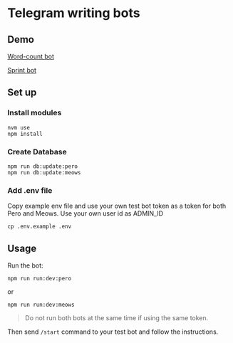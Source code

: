 # Telegram writing bots

## Demo

[Word-count bot](https://t.me/pero_from_coven_bot)

[Sprint bot](https://t.me/meows_from_coven_bot)

## Set up

### Install modules

```shell
nvm use
npm install
```

### Create Database

```shell
npm run db:update:pero
npm run db:update:meows
```

### Add .env file

Copy example env file and use your own test bot token as a token for both Pero and Meows. Use your own user id as ADMIN_ID

```shell
cp .env.example .env
```

## Usage

Run the bot:

```shell
npm run run:dev:pero
```

or

```shell
npm run run:dev:meows
```

> Do not run both bots at the same time if using the same token.

Then send `/start` command to your test bot and follow the instructions.
